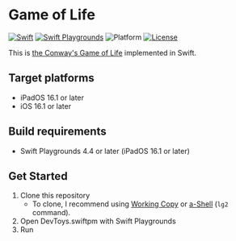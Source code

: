 # Game of Life

[![Swift](https://img.shields.io/badge/Swift-5.9-orange.svg)](https://www.swift.org)
[![Swift Playgrounds](https://img.shields.io/badge/Swift%20Playgrounds-4.4-orange.svg)](https://itunes.apple.com/jp/app/swift-playgrounds/id908519492)
![Platform](https://img.shields.io/badge/platform-ipados%20%7C%20ios-lightgrey.svg)
[![License](https://img.shields.io/github/license/kkk669/GameOfLife.swiftpm.svg)](LICENSE.txt)

This is [the Conway's Game of Life](https://en.wikipedia.org/wiki/Conway's_Game_of_Life) implemented in Swift.

## Target platforms

- iPadOS 16.1 or later
- iOS 16.1 or later
  
## Build requirements

- Swift Playgrounds 4.4 or later (iPadOS 16.1 or later)

## Get Started

1. Clone this repository
    - To clone, I recommend using [Working Copy](https://workingcopyapp.com) or [a-Shell](https://holzschu.github.io/a-Shell_iOS/) (`lg2` command).
1. Open DevToys.swiftpm with Swift Playgrounds
1. Run
